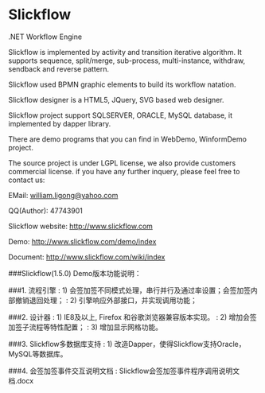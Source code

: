 # Slickflow
.NET Workflow Engine

Slickflow is implemented by activity and transition iterative algorithm. It supports sequence, split/merge, sub-process, multi-instance, withdraw, sendback and reverse pattern.

Slickflow used BPMN graphic elements to build its workflow natation.

Slickflow designer is a HTML5, JQuery, SVG based web designer.

Slickflow project support SQLSERVER, ORACLE, MySQL database, it implemented by dapper library.

There are demo programs that you can find in WebDemo, WinformDemo project.

The source project is under LGPL license, we also provide customers commercial license. if you have any further inquery, please feel free to contact us: 

EMail: william.ligong@yahoo.com

QQ(Author): 47743901

Slickflow website:
http://www.slickflow.com

Demo:
http://www.slickflow.com/demo/index

Document:
http://www.slickflow.com/wiki/index



###Slickflow(1.5.0) Demo版本功能说明：

###1. 流程引擎
: 1) 会签加签不同模式处理，串行并行及通过率设置；会签加签内部撤销退回处理；
: 2) 引擎响应外部接口，并实现调用功能；

###2. 设计器
: 1) IE8及以上, Firefox 和谷歌浏览器兼容版本实现。
: 2) 增加会签加签子流程等特性配置；
: 3) 增加显示网格功能。

###3. Slickflow多数据库支持
: 1) 改造Dapper，使得Slickflow支持Oracle，MySQL等数据库。

###4. 会签加签事件交互说明文档
: Slickflow会签加签事件程序调用说明文档.docx
